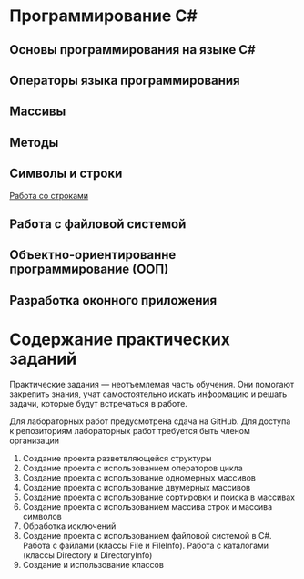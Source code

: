 # Программирование C#

## Основы программирования на языке C#
## Операторы языка программирования
## Массивы 
## Методы 
## Символы и строки

[Работа со строками](https://metanit.com/sharp/tutorial/7.1.php?ysclid=lt9vljy0in102887651)

## Работа с файловой системой
## Объектно-ориентированне программирование (ООП)
## Разработка оконного приложения 

# Содержание практических заданий
Практические задания — неотъемлемая часть обучения. Они помогают закрепить знания, учат самостоятельно искать информацию и решать задачи, которые будут встречаться в работе. 

Для лабораторных работ предусмотрена сдача на GitHub. Для доступа к репозиториям лабораторных работ требуется быть членом организации 
1. Создание проекта разветвляющейся структуры
2. Создание проекта с использованием операторов цикла
3. Создание проекта с использование одномерных массивов
4. Создание проекта с использование двумерных массивов
5. Создание проекта с использование сортировки и поиска в массивах
6. Создание проекта с использованием массива строк и массива символов
7. Обработка исключений
8. Создание проекта с использованием файловой системой в C#. Работа с файлами (классы File и FileInfo). Работа с каталогами (классы Directory и DirectoryInfo)
9. Создание и использование классов

